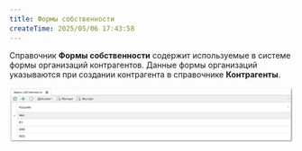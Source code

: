 ```yaml
---
title: Формы собственности
createTime: 2025/05/06 17:43:58
---
```

Справочник **Формы собственности** содержит используемые в системе формы организаций контрагентов. Данные формы организаций указываются при создании контрагента в справочнике **Контрагенты**.

![](../../../assets/specification/image382.png)